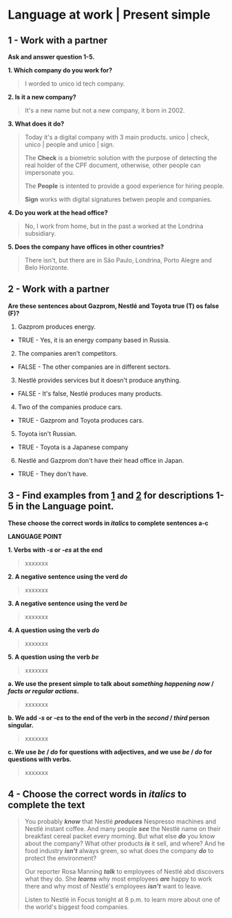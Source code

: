 # Language at work | Present simple

## 1 - Work with a partner

**Ask and answer question 1-5.**

**1. Which company do you work for?**
> I worded to unico id tech company.

**2. Is it a new company?**
> It's a new name but not a new company, it born in 2002.

**3. What does it do?**
> Today it's a digital company with 3 main products. unico | check, unico | people and unico | sign.
>
> The **Check** is a biometric solution with the purpose of detecting the real holder of the CPF document, otherwise, other people can impersonate you.
>
> The **People** is intented to provide a good experience for hiring people.
>
> **Sign** works with digital signatures betwen people and companies.

**4. Do you work at the head office?**
> No, I work from home, but in the past a worked at the Londrina subsidiary.

**5. Does the company have offices in other countries?**
> There isn't, but there are in São Paulo, Londrina, Porto Alegre and Belo Horizonte.

## 2 - Work with a partner

**Are these sentences about Gazprom, Nestlé and Toyota true (T) os false (F)?**

1. Gazprom produces energy.
  - TRUE - Yes, it is an energy company based in Russia.
2. The companies aren't competitors.
  - FALSE - The other companies are in different sectors.
3. Nestlé provides services but it doesn't produce anything.
  - FALSE - It's false, Nestlé produces many products.
4. Two of the companies produce cars.
  - TRUE - Gazprom and Toyota produces cars.
5. Toyota isn't Russian.
  - TRUE - Toyota is a Japanese company
6. Nestlé and Gazprom don't have their head office in Japan.
  - TRUE - They don't have.

## 3 - Find examples from [1](#1---work-with-a-partner) and [2](#2---work-with-a-partner) for descriptions 1-5 in the Language point.

**These choose the correct words in *italics* to complete sentences a-c**

**LANGUAGE POINT**

**1. Verbs with *-s* or *-es* at the end**
> xxxxxxx

**2. A negative sentence using the verd *do***
> xxxxxxx

**3. A negative sentence using the verd *be***
> xxxxxxx

**4. A question using the verb *do***
> xxxxxxx

**5. A question using the verb *be***
> xxxxxxx

**a. We use the present simple to talk about *something happening now* / *facts or regular actions*.**
> xxxxxxx

**b. We add *-s* or *-es* to the end of the verb in the *second* / *third* person singular.**
> xxxxxxx

**c. We use *be* / *do* for questions with adjectives, and we use *be* / *do* for questions with verbs.**
> xxxxxxx

## 4 - Choose the correct words in *italics* to complete the text

> You probably ***know*** that Nestlé ***produces*** Nespresso machines and Nestlé instant coffee. And many people ***see*** the Nestlé name on their breakfast cereal packet every morning. But what else ***do*** you know about the company? What other products ***is*** it sell, and where? And he food industry ***isn't*** always green, so what does the company ***do*** to protect the environment?
>
> Our reporter Rosa Manning ***talk*** to employees of Nestlé abd discovers what they do. She ***learns*** why most employees ***are*** happy to work there and why most of Nestlé's employees ***isn't*** want to leave.
>
> Listen to Nestlé in Focus tonight at 8 p.m. to learn more about one of the world's biggest food companies.